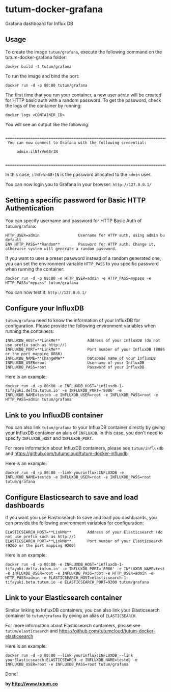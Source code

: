 tutum-docker-grafana
====================

Grafana dashboard for Influx DB


Usage
-----
To create the image `tutum/grafana`, execute the following command on the tutum-docker-grafana folder:

    docker build -t tutum/grafana

To run the image and bind the port:

    docker run -d -p 80:80 tutum/grafana
    
The first time that you run your container, a new user `admin` will be created for HTTP basic auth with a random password. To get the password, check the logs of the container by running:

    docker logs <CONTAINER_ID>

You will see an output like the following:
```
 ========================================================================
 You can now connect to Grafana with the following credential:
 
     admin:ilNfrVn68r1N

 ========================================================================
```
In this case, `ilNfrVn68r1N` is the password allocated to the `admin` user.

You can now login you to Grafana in your browser: `http://127.0.0.1/`

Setting a specific password for Basic HTTP Authentication
---------------------------------------------------------
You can specify username and password for HTTP Basic Auth of `tutum/grafana`:
```
HTTP_USER=admin                 Username for HTTP auth, using admin bu default
ENV HTTP_PASS=**Random**        Password for HTTP auth. Change it, otherwise system will generate a random password.
```
If you want to user a preset password instead of a random generated one, you can set the environment variable `HTTP_PASS` to you specific password when running the container:

    docker run -d -p 80:80 -e HTTP_USER=admin -e HTTP_PASS=mypass -e HTTP_PASS="mypass" tutum/grafana

You can now test it: `http://127.0.0.1/`

Configure your InfluxDB
-----------------------
`tutum/grafana` need to know the information of your InfluxDB for configuration. Please provide the following environment variables when running the containers:
```
INFLUXDB_HOST=**LinkMe**            Address of your InfluxDB (do not use prefix such as http://)
INFLUXDB_PORT=**LinkMe**            Port number of your InfluxDB (8086 or the port mapping 8086)
INFLUXDB_NAME=**ChangeMe**          Database name of your InfluxDB
INFLUXDB_USER=root                  Username of your InfluxDB
INFLUXDB_PASS=root                  Password of your InfluxDB
```
Here is an example:

    docker run -d -p 80:80 -e INFLUXDB_HOST='influxdb-1-tifayuki.delta.tutum.io' -e INFLUXDB_PORT='8086' -e INFLUXDB_NAME=testdb -e INFLUXDB_USER=root -e INFLUXDB_PASS=root -e HTTP_PASS=admin tutum/grafana
    

Link to you InfluxDB container
-----------------------------
You can also link `tutum/grafana` to your InfluxDB container directly by giving your InfluxDB container an alais of `INFLUXDB`. In this case, you don't need to specify `INFLUXDB_HOST` and `INFLUXDB_PORT`.

For more information about InfluxDB containers, please see `tutum/influxdb` and https://github.com/tutumcloud/tutum-docker-influxdb

Here is an example:

    docker run -d -p 80:80 --link yourinflux:INFLUXDB -e INFLUXDB_NAME=testdb -e INFLUXDB_USER=root -e INFLUXDB_PASS=root tutum/grafana

Configure Elasticsearch to save and load dashboards
---------------------------------------------------
If you want you use Elasticsearch to save and load you dashboards, you can provide the following environment variables for configuration:
```
ELASTICSEARCH_HOST=**LinkMe**       Address of your Elasticsearch (do not use prefix such as http://)
ELASTICSEARCH_PORT=**LinkMe**       Port number of your Elasticsearch (9200 or the port mapping 9200)
```

Here is an example:

    docker run -d -p 80:80 -e INFLUXDB_HOST='influxdb-1-tifayuki.delta.tutum.io' -e INFLUXDB_PORT='8086' -e INFLUXDB_NAME=test -e INFLUXDB_USER=root -e INFLUXDB_PASS=root -e HTTP_USER=admin -e HTTP_PASS=admin -e ELASTICSEARCH_HOST=elasticsearch-1-tifayuki.beta.tutum.io -e ELASTICSEARCH_PORT=9200 tutum/grafana

Link to your Elasticsearch container
------------------------------------
Similar linking to InfluxDB containers, you can also link your Elasticsearch container to `tutum/grafana` by giving an alias of `ELASTICSEARCH`.

For more information about Elasticsearch containers, please see `tutum/elasticsearch` and https://github.com/tutumcloud/tutum-docker-elasticsearch 

Here is an example:

    docker run -d -p 80:80 --link yourinflux:INFLUXDB --link yourElasticsearch:ELASTICSEARCH -e INFLUXDB_NAME=testdb -e INFLUXDB_USER=root -e INFLUXDB_PASS=root tutum/grafana

Done!

**by http://www.tutum.co**
